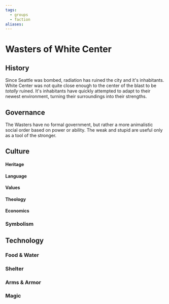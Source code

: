 ```yaml
---
tags:
  - groups
  - faction
aliases:
---
```


# Wasters of White Center
## History
Since Seattle was bombed, radiation has ruined the city and it's inhabitants. White Center was not quite close enough to the center of the blast to be *totally* ruined. It's inhabitants have quickly attempted to adapt to their newest environment, turning their surroundings into their strengths.

## Governance
The Wasters have no formal government, but rather a more animalistic social order based on power or ability. The weak and stupid are useful only as a tool of the stronger.

## Culture
#### Heritage
#### Language
#### Values
#### Theology
#### Economics
### Symbolism
## Technology
### Food & Water
### Shelter
### Arms & Armor
### Magic